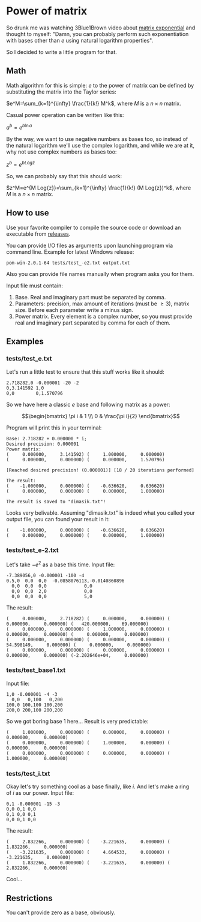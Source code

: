 # Power of matrix
So drunk me was watching 3Blue1Brown video about [matrix exponential](https://youtu.be/O85OWBJ2ayo) and thought to myself: "Damn, you can probably perform such exponentiation with bases other than $e$ using natural logarithm properties".

So I decided to write a little program for that.

## Math
Math algorithm for this is simple:
$e$ to the power of matrix can be defined by substituting the matrix into the Taylor series:

$e^M=\sum_{k=1}^{\infty} \frac{1}{k!} M^k$, where $M$ is a $n \times n$ matrix.

Casual power operation can be written like this:

$a^b=e^{b \ln{a}}$

By the way, we want to use negative numbers as bases too, so instead of the natural logarithm we'll use the complex logarithm, and while we are at it, why not use complex numbers as bases too:

$z^b=e^{b Log{z}}$

So, we can probably say that this should work:

$z^M=e^{M Log{z}}=\sum_{k=1}^{\infty} \frac{1}{k!} (M Log{z})^k$, where $M$ is a $n \times n$ matrix.

## How to use
Use your favorite compiler to compile the source code or download an executable from [releases](https://github.com/sashokdimasik/pow-of-matrix/releases).

You can provide I/O files as arguments upon launching program via command line. Example for latest Windows release:

```
pom-win-2.0.1-64 tests/test_-e2.txt output.txt
```

Also you can provide file names manually when program asks you for them.

Input file must contain:

1. Base. Real and imaginary part must be separated by comma.
2. Parameters: precision, max amount of iterations (must be $\ge 3$), matrix size. Before each parameter write a minus sign.
3. Power matrix. Every element is a complex number, so you must provide real and imaginary part separated by comma for each of them.

## Examples

### tests/test_e.txt

Let's run a little test to ensure that this stuff works like it should:

```
2.718282,0 -0.000001 -20 -2
0,3.141592 1,0
0,0        0,1.570796
```

So we have here a classic $e$ base and following matrix as a power:

$$\begin{bmatrix}
\pi i & 1 \\\
0       & \frac{\pi i}{2}
\end{bmatrix}$$

Program will print this in your terminal:

```
Base: 2.718282 + 0.000000 * i;
Desired precision: 0.000001
Power matrix:
(     0.000000,     3.141592) (     1.000000,     0.000000) 
(     0.000000,     0.000000) (     0.000000,     1.570796) 

[Reached desired precision! (0.000001)] [18 / 20 iterations performed]

The result:
(    -1.000000,     0.000000) (    -0.636620,     0.636620) 
(     0.000000,     0.000000) (     0.000000,     1.000000) 

The result is saved to "dimasik.txt"!
```

Looks very belivable. Assuming "dimasik.txt" is indeed what you called your output file, you can found your result in it:

```
(    -1.000000,     0.000000) (    -0.636620,     0.636620) 
(     0.000000,     0.000000) (     0.000000,     1.000000) 
```

### tests/test_e-2.txt

Let's take $-e^2$ as a base this time. Input file:

```
-7.389056,0 -0.000001 -100 -4
0.5,0  0,0  0,0  -0.0858076113,-0.0140860896
  0,0  0,0  0,0              0,0
  0,0  0,0  2,0              0,0
  0,0  0,0  0,0              5,0
```

The result:

```
(     0.000000,     2.718282) (     0.000000,     0.000000) (     0.000000,     0.000000) (   420.000000,    69.000000) 
(     0.000000,     0.000000) (     1.000000,     0.000000) (     0.000000,     0.000000) (     0.000000,     0.000000) 
(     0.000000,     0.000000) (     0.000000,     0.000000) (    54.598149,     0.000000) (     0.000000,     0.000000) 
(     0.000000,     0.000000) (     0.000000,     0.000000) (     0.000000,     0.000000) (-2.202646e+04,     0.000000) 
```

### tests/test_base1.txt

Input file:

```
1,0 -0.000001 -4 -3
  0,0   0,100   0,200
100,0 100,100 100,200
200,0 200,100 200,200
```

So we got boring base 1 here... Result is very predictable:

```
(     1.000000,     0.000000) (     0.000000,     0.000000) (     0.000000,     0.000000) 
(     0.000000,     0.000000) (     1.000000,     0.000000) (     0.000000,     0.000000) 
(     0.000000,     0.000000) (     0.000000,     0.000000) (     1.000000,     0.000000) 
```

### tests/test_i.txt

Okay let's try something cool as a base finally, like $i$. And let's make a ring of $i$ as our power.
Input file:

```
0,1 -0.000001 -15 -3
0,0 0,1 0,0
0,1 0,0 0,1
0,0 0,1 0,0
```

The result:
```
(     2.832266,     0.000000) (    -3.221635,     0.000000) (     1.832266,     0.000000) 
(    -3.221635,     0.000000) (     4.664533,     0.000000) (    -3.221635,     0.000000) 
(     1.832266,     0.000000) (    -3.221635,     0.000000) (     2.832266,     0.000000) 
```

Cool...

## Restrictions
You can't provide zero as a base, obviously.
